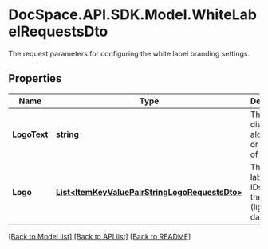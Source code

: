 # DocSpace.API.SDK.Model.WhiteLabelRequestsDto
The request parameters for configuring the white label branding settings.

## Properties

Name | Type | Description | Notes
------------ | ------------- | ------------- | -------------
**LogoText** | **string** | The text to display alongside or in place of the logo. | [optional] 
**Logo** | [**List&lt;ItemKeyValuePairStringLogoRequestsDto&gt;**](ItemKeyValuePairStringLogoRequestsDto.md) | The white label tenant IDs with their logos (light or dark). | [optional] 

[[Back to Model list]](../README.md#documentation-for-models) [[Back to API list]](../README.md#documentation-for-api-endpoints) [[Back to README]](../README.md)

